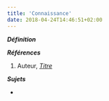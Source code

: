 ```yaml
---
title: 'Connaissance'
date: 2018-04-24T14:46:51+02:00
---
```


***Définition*** 

>

***Références***

1. Auteur, <u>*Titre*</u>

***Sujets***

- 
